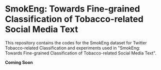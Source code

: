 # SmokEng: Towards Fine-grained Classification of Tobacco-related Social Media Text
This repository contains the codes for the SmokEng dataset for Twitter Tobacco-related Classification and experiments used in "SmokEng: Towards Fine-grained Classification of Tobacco-related Social Media Text".

**Coming Soon**
